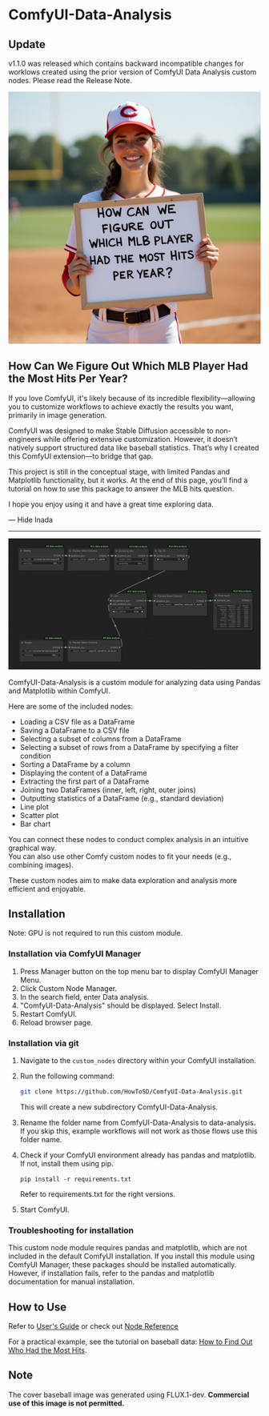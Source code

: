 # ComfyUI-Data-Analysis
## Update
v1.1.0 was released which contains backward incompatible changes for worklows created using the prior version of ComfyUI Data Analysis custom nodes. Please read the Release Note.

![Baseball tutorial](docs/images/baseball_question.jpg)
## How Can We Figure Out Which MLB Player Had the Most Hits Per Year?

If you love ComfyUI, it's likely because of its incredible flexibility—allowing you to customize workflows to achieve exactly the results you want, primarily in image generation.  

ComfyUI was designed to make Stable Diffusion accessible to non-engineers while offering extensive customization. However, it doesn’t natively support structured data like baseball statistics. That’s why I created this ComfyUI extension—to bridge that gap.  

This project is still in the conceptual stage, with limited Pandas and Matplotlib functionality, but it works. At the end of this page, you’ll find a tutorial on how to use this package to answer the MLB hits question.  

I hope you enjoy using it and have a great time exploring data.  

— Hide Inada  

<hr>

![Baseball tutorial](docs/images/baseball_final.png)

ComfyUI-Data-Analysis is a custom module for analyzing data using Pandas and Matplotlib within ComfyUI.

Here are some of the included nodes:

- Loading a CSV file as a DataFrame
- Saving a DataFrame to a CSV file
- Selecting a subset of columns from a DataFrame
- Selecting a subset of rows from a DataFrame by specifying a filter condition
- Sorting a DataFrame by a column
- Displaying the content of a DataFrame
- Extracting the first part of a DataFrame
- Joining two DataFrames (inner, left, right, outer joins)
- Outputting statistics of a DataFrame (e.g., standard deviation)
- Line plot
- Scatter plot
- Bar chart

You can connect these nodes to conduct complex analysis in an intuitive graphical way.  
You can also use other Comfy custom nodes to fit your needs (e.g., combining images).

These custom nodes aim to make data exploration and analysis more efficient and enjoyable.

## Installation
Note: GPU is not required to run this custom module.

### Installation via ComfyUI Manager
1. Press Manager button on the top menu bar to display ComfyUI Manager Menu.
2. Click Custom Node Manager.
3. In the search field, enter Data analysis.
4. "ComfyUI-Data-Analysis" should be displayed. Select Install.
5. Restart ComfyUI.
6. Reload browser page.

### Installation via git
1. Navigate to the `custom_nodes` directory within your ComfyUI installation.
2. Run the following command:

    ```bash
    git clone https://github.com/HowToSD/ComfyUI-Data-Analysis.git
    ```
    This will create a new subdirectory ComfyUI-Data-Analysis.
3. Rename the folder name from ComfyUI-Data-Analysis to data-analysis.
   If you skip this, example workflows will not work as those flows use this folder name.
4. Check if your ComfyUI environment already has pandas and matplotlib. If not, install them using pip.
   ```
   pip install -r requirements.txt
   ```
   Refer to requirements.txt for the right versions.
5. Start ComfyUI.

### Troubleshooting for installation
This custom node module requires pandas and matplotlib, which are not included in the default ComfyUI installation. If you install this module using ComfyUI Manager, these packages should be installed automatically. However, if installation fails, refer to the pandas and matplotlib documentation for manual installation.

## How to Use
Refer to [User's Guide](docs/ug.md) or check out [Node Reference](docs/reference/node_reference.md)

For a practical example, see the tutorial on baseball data: [How to Find Out Who Had the Most Hits](docs/baseball_example1.md).

## Note  
The cover baseball image was generated using FLUX.1-dev. **Commercial use of this image is not permitted.**